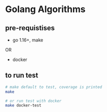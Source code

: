 # Golang Algorithms

## pre-requistises

* go 1.16+, make

OR

* docker

## to run test

```sh
# make default to test, coverage is printed
make

# or run test with docker
make docker-test
```
